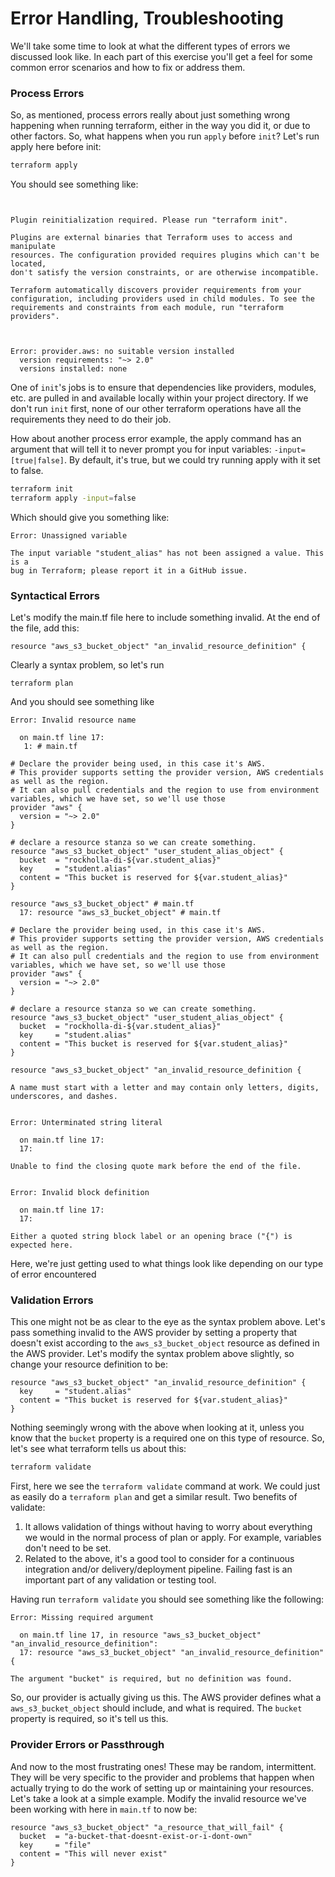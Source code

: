 # Error Handling, Troubleshooting

We'll take some time to look at what the different types of errors we discussed look like.
In each part of this exercise you'll get a feel for some common error scenarios and how to
fix or address them.

### Process Errors

So, as mentioned, process errors really about just something wrong happening when running
terraform, either in the way you did it, or due to other factors. So, what happens when you
run `apply` before `init`? Let's run apply here before init:

```bash
terraform apply
```

You should see something like:

```Error: Could not satisfy plugin requirements


Plugin reinitialization required. Please run "terraform init".

Plugins are external binaries that Terraform uses to access and manipulate
resources. The configuration provided requires plugins which can't be located,
don't satisfy the version constraints, or are otherwise incompatible.

Terraform automatically discovers provider requirements from your
configuration, including providers used in child modules. To see the
requirements and constraints from each module, run "terraform providers".



Error: provider.aws: no suitable version installed
  version requirements: "~> 2.0"
  versions installed: none
```

One of `init`'s jobs is to ensure that dependencies like providers, modules, etc. are pulled
in and available locally within your project directory. If we don't run `init` first, none of
our other terraform operations have all the requirements they need to do their job.

How about another process error example, the apply command has an argument that will tell it
to never prompt you for input variables: `-input=[true|false]`. By default, it's true, but we
could try running apply with it set to false.

```bash
terraform init
terraform apply -input=false
```

Which should give you something like:

```
Error: Unassigned variable

The input variable "student_alias" has not been assigned a value. This is a
bug in Terraform; please report it in a GitHub issue.
```

### Syntactical Errors

Let's modify the main.tf file here to include something invalid. At the end of the file, add this:

```hcl
resource "aws_s3_bucket_object" "an_invalid_resource_definition" {
```

Clearly a syntax problem, so let's run

```
terraform plan
```

And you should see something like

```
Error: Invalid resource name

  on main.tf line 17:
   1: # main.tf

# Declare the provider being used, in this case it's AWS.
# This provider supports setting the provider version, AWS credentials as well as the region.
# It can also pull credentials and the region to use from environment variables, which we have set, so we'll use those
provider "aws" {
  version = "~> 2.0"
}

# declare a resource stanza so we can create something.
resource "aws_s3_bucket_object" "user_student_alias_object" {
  bucket  = "rockholla-di-${var.student_alias}"
  key     = "student.alias"
  content = "This bucket is reserved for ${var.student_alias}"
}

resource "aws_s3_bucket_object" # main.tf
  17: resource "aws_s3_bucket_object" # main.tf

# Declare the provider being used, in this case it's AWS.
# This provider supports setting the provider version, AWS credentials as well as the region.
# It can also pull credentials and the region to use from environment variables, which we have set, so we'll use those
provider "aws" {
  version = "~> 2.0"
}

# declare a resource stanza so we can create something.
resource "aws_s3_bucket_object" "user_student_alias_object" {
  bucket  = "rockholla-di-${var.student_alias}"
  key     = "student.alias"
  content = "This bucket is reserved for ${var.student_alias}"
}

resource "aws_s3_bucket_object" "an_invalid_resource_definition {

A name must start with a letter and may contain only letters, digits,
underscores, and dashes.


Error: Unterminated string literal

  on main.tf line 17:
  17: 

Unable to find the closing quote mark before the end of the file.


Error: Invalid block definition

  on main.tf line 17:
  17: 

Either a quoted string block label or an opening brace ("{") is expected here.
```

Here, we're just getting used to what things look like depending on our type of error encountered

### Validation Errors

This one might not be as clear to the eye as the syntax problem above. Let's pass something invalid
to the AWS provider by setting a property that doesn't exist according to the `aws_s3_bucket_object`
resource as defined in the AWS provider. Let's modify the syntax problem above slightly, so change
your resource definition to be:

```hcl
resource "aws_s3_bucket_object" "an_invalid_resource_definition" {
  key     = "student.alias"
  content = "This bucket is reserved for ${var.student_alias}"
}
```

Nothing seemingly wrong with the above when looking at it, unless you know that the `bucket` property
is a required one on this type of resource. So, let's see what terraform tells us about this:

```bash
terraform validate
```

First, here we see the `terraform validate` command at work. We could just as easily do a `terraform plan`
and get a similar result. Two benefits of validate:

1. It allows validation of things without having to worry about everything we would in the normal process of plan or apply. For example, variables don't need to be set.
2. Related to the above, it's a good tool to consider for a continuous integration and/or delivery/deployment pipeline. Failing fast is an important part of any validation or testing tool.

Having run `terraform validate` you should see something like the following:

```
Error: Missing required argument

  on main.tf line 17, in resource "aws_s3_bucket_object" "an_invalid_resource_definition":
  17: resource "aws_s3_bucket_object" "an_invalid_resource_definition" {

The argument "bucket" is required, but no definition was found.
```

So, our provider is actually giving us this. The AWS provider defines what a `aws_s3_bucket_object` should include,
and what is required. The `bucket` property is required, so it's tell us this.

### Provider Errors or Passthrough

And now to the most frustrating ones! These may be random, intermittent. They will be very specific to the provider and problems
that happen when actually trying to do the work of setting up or maintaining your resources. Let's take a look at a simple example.
Modify the invalid resource we've been working with here in `main.tf` to now be:

```hcl
resource "aws_s3_bucket_object" "a_resource_that_will_fail" {
  bucket  = "a-bucket-that-doesnt-exist-or-i-dont-own"
  key     = "file"
  content = "This will never exist"
}
```

